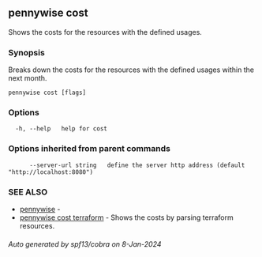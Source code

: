## pennywise cost

Shows the costs for the resources with the defined usages.

### Synopsis

Breaks down the costs for the resources with the defined usages within the next month.

```
pennywise cost [flags]
```

### Options

```
  -h, --help   help for cost
```

### Options inherited from parent commands

```
      --server-url string   define the server http address (default "http://localhost:8080")
```

### SEE ALSO

* [pennywise](pennywise.md)	 - 
* [pennywise cost terraform](pennywise_cost_terraform.md)	 - Shows the costs by parsing terraform resources.

###### Auto generated by spf13/cobra on 8-Jan-2024
